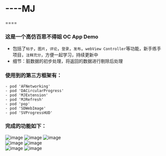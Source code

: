 # ----MJ  
====
### 这是一个高仿百思不得姐 OC App Demo  
- 包括了`帖子`，`图片`，`评论`，`登录`，`发布`，`webView Controller`等功能，新手练手项目，`注释充分`，方便一起学习，持续更新中 
- 细节：脏数据的初步处理，将返回的数据进行剔除后处理 

### 使用到的第三方框架有：  
	- pod 'AFNetworking'  
	- pod 'DACircularProgress'  
	- pod 'MJExtension'  
	- pod 'MJRefresh'  
	- pod 'pop'  
	- pod 'SDWebImage'  
	- pod 'SVProgressHUD'    
### 完成的功能如下：   

![image](https://github.com/sunmengxiang/baisibudejie-newcomerDemo/blob/master/photo/topics.png)
![image](https://github.com/sunmengxiang/baisibudejie-newcomerDemo/blob/master/photo/recommend.png)
![image](https://github.com/sunmengxiang/baisibudejie-newcomerDemo/blob/master/photo/comment.png)  
![image](https://github.com/sunmengxiang/baisibudejie-newcomerDemo/blob/master/photo/publish.png)
![image](https://github.com/sunmengxiang/baisibudejie-newcomerDemo/blob/master/photo/register.png)  
![image](https://github.com/sunmengxiang/baisibudejie-newcomerDemo/blob/master/photo/login.png)
![image](https://github.com/sunmengxiang/baisibudejie-newcomerDemo/blob/master/photo/Mine.png)
